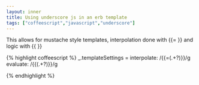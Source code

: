 ```yaml
---
layout: inner
title: Using underscore js in an erb template
tags: ["coffeescript","javascript","underscore"]
---
```


This allows for mustache style templates, interpolation done with {{= }} and logic with {{ }}
 
{% highlight coffeescript %}
_.templateSettings = 
  interpolate: /\{\{\=(.+?)\}\}/g
  evaluate: /\{\{(.+?)\}\}/g

{% endhighlight %}

